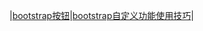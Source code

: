 |[bootstrap按钮](https://github.com/Narutocc/Bootstrap/issues/1)|[bootstrap自定义功能使用技巧](https://github.com/Narutocc/Bootstrap/issues/2)|
